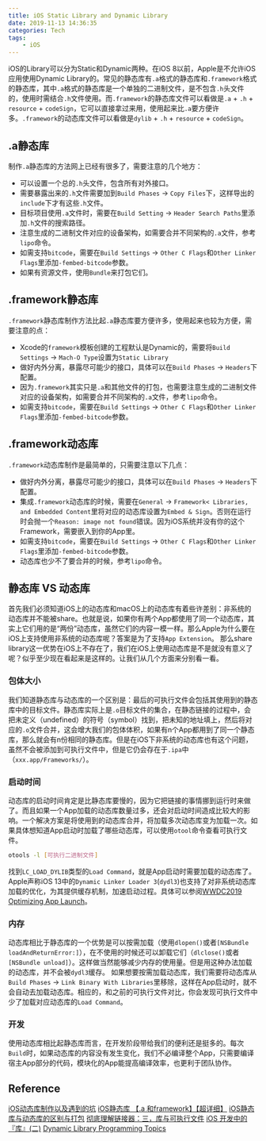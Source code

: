 ```yaml
---
title: iOS Static Library and Dynamic Library
date: 2019-11-13 14:36:35
categories: Tech
tags:
    - iOS
---
```


iOS的Library可以分为Static和Dynamic两种。在iOS 8以前，Apple是不允许iOS应用使用Dynamic Library的。常见的静态库有`.a`格式的静态库和`.framework`格式的静态库，其中`.a`格式的静态库是一个单独的二进制文件，是不包含`.h`头文件的，使用时需结合`.h`文件使用。而`.framework`的静态库文件可以看做是`.a` + `.h` + `resource` + `codeSign`，它可以直接拿过来用，使用起来比`.a`要方便许多。`.framework`的动态库文件可以看做是`dylib` + `.h` + `resource` + `codeSign`。

## .a静态库
制作`.a`静态库的方法网上已经有很多了，需要注意的几个地方：
- 可以设置一个总的`.h`头文件，包含所有对外接口。
- 需要暴露出来的`.h`文件需要加到`Build Phases` -> `Copy Files`下，这样导出的`include`下才有这些`.h`文件。
- 目标项目使用`.a`文件时，需要在`Build Setting` -> `Header Search Paths`里添加`.h`文件的搜索路径。
- 注意生成的二进制文件对应的设备架构，如需要合并不同架构的`.a`文件，参考`lipo`命令。
- 如需支持`bitcode`，需要在`Build Settings` -> `Other C Flags`和`Other Linker Flags`里添加`-fembed-bitcode`参数。
- 如果有资源文件，使用`Bundle`来打包它们。

## .framework静态库
`.framework`静态库制作方法比起`.a`静态库要方便许多，使用起来也较为方便，需要注意的点：
- Xcode的`framework`模板创建的工程默认是Dynamic的，需要将`Build Settings` -> `Mach-O Type`设置为`Static Library`
- 做好内外分离，暴露尽可能少的接口，具体可以在`Build Phases` -> `Headers`下配置。
- 因为`.framework`其实只是`.a`和其他文件的打包，也需要注意生成的二进制文件对应的设备架构，如需要合并不同架构的`.a`文件，参考`lipo`命令。
- 如需支持`bitcode`，需要在`Build Settings` -> `Other C Flags`和`Other Linker Flags`里添加`-fembed-bitcode`参数。

## .framework动态库
`.framework`动态库制作是最简单的，只需要注意以下几点：
- 做好内外分离，暴露尽可能少的接口，具体可以在`Build Phases` -> `Headers`下配置。
- 集成`.framework`动态库的时候，需要在`General` -> `Framework< Libraries, and Embedded Content`里将对应的动态库设置为`Embed & Sign`。否则在运行时会抛一个`Reason: image not found`错误。因为iOS系统并没有你的这个Framework，需要嵌入到你的App里。
- 如需支持`bitcode`，需要在`Build Settings` -> `Other C Flags`和`Other Linker Flags`里添加`-fembed-bitcode`参数。
- 动态库也少不了要合并的时候，参考`lipo`命令。

## 静态库 VS 动态库
首先我们必须知道iOS上的动态库和macOS上的动态库有着些许差别：非系统的动态库并不能被share。也就是说，如果你有两个App都使用了同一个动态库，其实上它们用的是“两份”动态库，虽然它们的内容一模一样。那么Apple为什么要在iOS上支持使用非系统的动态库呢？答案是为了支持`App Extension`。
那么share library这一优势在iOS上不存在了，我们在iOS上使用动态库是不是就没有意义了呢？似乎至少现在看起来是这样的。让我们从几个方面来分别看一看。

### 包体大小
我们知道静态库与动态库的一个区别是：最后的可执行文件会包括其使用到的静态库中的目标文件。静态库实际上是`.o`目标文件的集合，在静态链接的过程中，会把未定义（undefined）的符号（symbol）找到，把未知的地址填上，然后将对应的`.o`文件合并，这会增大我们的包体体积，如果有n个App都用到了同一个静态库，那么就会有n份相同的静态库。但是在iOS下非系统的动态库也有这个问题，虽然不会被添加到可执行文件中，但是它仍会存在于`.ipa`中（`xxx.app/Frameworks/`）。 

### 启动时间
动态库的启动时间肯定是比静态库要慢的，因为它把链接的事情挪到运行时来做了。而且如果一个App加载的动态库数量过多，还会对启动时间造成比较大的影响。一个解决方案是将使用到的动态库合并，将加载多次动态库变为加载一次。如果具体想知道App启动时加载了哪些动态库，可以使用`otool`命令查看可执行文件。
```bash
otools -l [可执行二进制文件]
```
找到`LC_LOAD_DYLIB`类型的`Load Command`，就是App启动时需要加载的动态库了。
Apple声称iOS 13中的`Dynamic Linker Loader 3`(`dydl3`)也支持了对非系统动态库加载的优化，为其提供缓存机制，加速启动过程。具体可以参阅[WWDC2019 Optimizing App Launch](https://developer.apple.com/videos/play/wwdc2019/423/)。

### 内存
动态库相比于静态库的一个优势是可以按需加载（使用`dlopen()`或者`[NSBundle loadAndReturnError:]`），在不使用的时候还可以卸载它们（`dlclose()`或者`[NSBundle unload]`）。这样做当然能够减少内存的使用量。但是用这种办法加载的动态库，并不会被`dydl3`缓存。
如果想要按需加载动态库，我们需要将动态库从`Build Phases` -> `Link Binary With Libraries`里移除，这样在App启动时，就不会自动去加载动态库。相应的，和之前的可执行文件对比，你会发现可执行文件中少了加载对应动态库的`Load Command`。

### 开发
使用动态库相比起静态库而言，在开发阶段带给我们的便利还是挺多的。每次`Build`时，如果动态库的内容没有发生变化，我们不必编译整个App，只需要编译宿主App部分的代码，模块化的App能提高编译效率，也更利于团队协作。


## Reference 
[iOS动态库制作以及遇到的坑](https://www.jianshu.com/p/87a412b07d5d)
[iOS静态库 【.a 和framework】【超详细】](https://my.oschina.net/kaqijiang/blog/649632)
[iOS静态库与动态库的区别与打包](https://juejin.im/post/5dc92e92f265da4d4d0d0054#heading-2)
[彻底理解链接器：三，库与可执行文件](https://segmentfault.com/a/1190000016433897)
[iOS 开发中的『库』(二)](https://github.com/Damonvvong/DevNotes/blob/master/Notes/framework2.md)
[Dynamic Library Programming Topics](https://developer.apple.com/library/archive/documentation/DeveloperTools/Conceptual/DynamicLibraries/100-Articles/OverviewOfDynamicLibraries.html)
